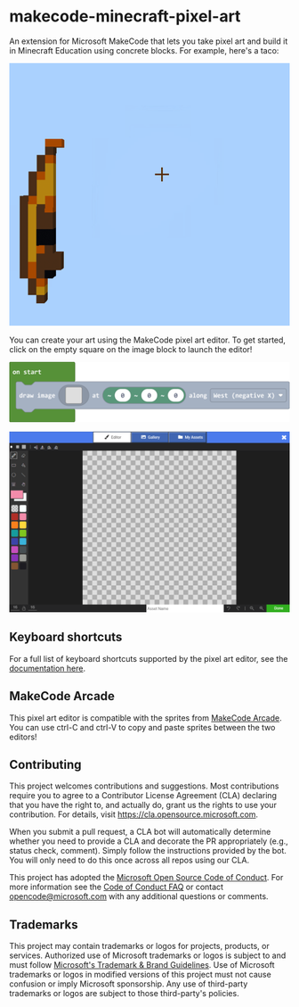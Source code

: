 # makecode-minecraft-pixel-art

An extension for Microsoft MakeCode that lets you take pixel art and build it in Minecraft Education using concrete blocks. For example, here's a taco:

![An animation showing a taco pixel art image made from concrete being built in Minecraft Education](https://github.com/microsoft/makecode-minecraft-pixel-art/blob/master/images/taco-build.gif?raw=true)


You can create your art using the MakeCode pixel art editor. To get started, click on the empty square on the image block to launch the editor!

![The draw image block from this extension](https://github.com/microsoft/makecode-minecraft-pixel-art/blob/master/images/draw-image-block.png?raw=true)

![The MakeCode pixel art editor](https://github.com/microsoft/makecode-minecraft-pixel-art/blob/master/images/pixel-art-editor.png?raw=true)

## Keyboard shortcuts

For a full list of keyboard shortcuts supported by the pixel art editor, see the [documentation here](https://makecode.com/asset-editor-shortcuts).

## MakeCode Arcade

This pixel art editor is compatible with the sprites from [MakeCode Arcade](https://arcade.makecode.com). You can use ctrl-C and ctrl-V to copy and paste sprites between the two editors!

## Contributing

This project welcomes contributions and suggestions.  Most contributions require you to agree to a
Contributor License Agreement (CLA) declaring that you have the right to, and actually do, grant us
the rights to use your contribution. For details, visit https://cla.opensource.microsoft.com.

When you submit a pull request, a CLA bot will automatically determine whether you need to provide
a CLA and decorate the PR appropriately (e.g., status check, comment). Simply follow the instructions
provided by the bot. You will only need to do this once across all repos using our CLA.

This project has adopted the [Microsoft Open Source Code of Conduct](https://opensource.microsoft.com/codeofconduct/).
For more information see the [Code of Conduct FAQ](https://opensource.microsoft.com/codeofconduct/faq/) or
contact [opencode@microsoft.com](mailto:opencode@microsoft.com) with any additional questions or comments.

## Trademarks

This project may contain trademarks or logos for projects, products, or services. Authorized use of Microsoft 
trademarks or logos is subject to and must follow 
[Microsoft's Trademark & Brand Guidelines](https://www.microsoft.com/en-us/legal/intellectualproperty/trademarks/usage/general).
Use of Microsoft trademarks or logos in modified versions of this project must not cause confusion or imply Microsoft sponsorship.
Any use of third-party trademarks or logos are subject to those third-party's policies.
